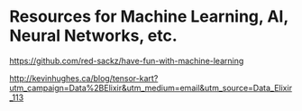 # Resources for Machine Learning,  AI,  Neural Networks, etc.

https://github.com/red-sackz/have-fun-with-machine-learning

http://kevinhughes.ca/blog/tensor-kart?utm_campaign=Data%2BElixir&utm_medium=email&utm_source=Data_Elixir_113


